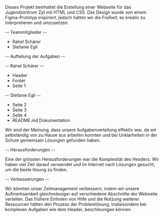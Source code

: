 Dieses Projekt beinhaltet die Erstellung einer Webseite für das Jugendzentrum Zyt mit HTML und CSS. Das Design wurde von einem Figma-Prototyp inspiriert, jedoch hatten wir die Freiheit, es kreativ zu interpretieren und umzusetzen.

-- Teammitglieder --

- Rahel Schärer
- Stefanie Egli

-- Aufteilung der Aufgaben --

-- Rahel Schärer --

- Header
- Footer
- Seite 1

-- Stefanie Egli --

- Seite 2
- Seite 3
- Seite 4
- README.md Dokumentation

Wir sind der Meinung, dass unsere Aufgabenverteilung effektiv war, da wir selbständig von zu Hause aus arbeiten konnten und bei Unklarheiten in der Schule gemeinsam Lösungen gefunden haben.

-- Herausforderungen --

Eine der grössten Herausforderungen war die Komplexität des Headers. Wir haben viel Zeit darauf verwendet und im Internet nach Lösungen gesucht, um die beste lösung zu finden.

-- Verbesserungen --

Wir könnten unser Zeitmanagement verbessern, indem wir unsere Aufmerksamkeit gleichmässiger auf verschiedene Abschnitte der Webseite verteilen.
Das frühere Einholen von Hilfe und die Nutzung weiterer Ressourcen hätten den Prozess der Problemlösung, insbesondere bei komplexen Aufgaben wie dem Header, beschleunigen können.
